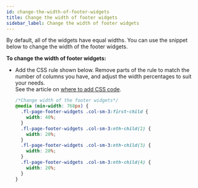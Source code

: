 ```yaml
---
id: change-the-width-of-footer-widgets
title: Change the width of footer widgets
sidebar_label: Change the width of footer widgets
---
```


By default, all of the widgets have equal widths. You can use the snippet below to change the width of the footer widgets.

**To change the width of footer widgets:**

* Add the CSS rule shown below. Remove parts of the rule to match the number of columns you have, and adjust the width percentages to suit your needs.  
  See the article on [where to add CSS code](/beaver-builder/styles/custom-code.md).  

  ```css
  /*Change width of the footer widgets*/
  @media (min-width: 768px) {
    .fl-page-footer-widgets .col-sm-3:first-child {
      width: 40%;
    }
    .fl-page-footer-widgets .col-sm-3:nth-child(2) {
      width: 20%;
    }
    .fl-page-footer-widgets .col-sm-3:nth-child(3) {
      width: 20%;
    }
    .fl-page-footer-widgets .col-sm-3:nth-child(4) {
      width: 20%;
    }
  }
  ```
